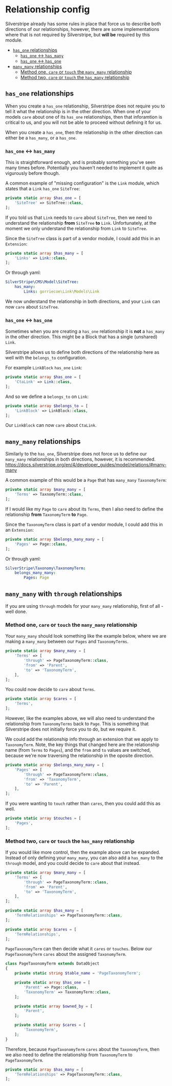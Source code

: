 # Relationship config

Silverstripe already has some rules in place that force us to describe both directions of our relationships, however,
there are some implementations where that is not required by Silverstripe, but **will be** required by this module.

- [`has_one` relationships](#has_one-relationships)
  - [`has_one` <-> `has_many`](#has_one---has_many)
  - [`has_one` <-> `has_one`](#has_one---has_one)
- [`many_many` relationships](#many_many-relationships)
  - [Method one, `care` or `touch` the `many_many` relationship](#method-one-care-or-touch-the-many_many-relationship)
  - [Method two, `care` or `touch` the `has_many` relationship](#method-two-care-or-touch-the-has_many-relationship)

## `has_one` relationships

When you create a `has_one` relationship, Silverstripe does not require you to tell it what the relationship is in the
other direction. When one of your models `care` about one of its `has_one` relationships, then that inforamtion is
critical to us, and you will not be able to proceed without defining it for us.

When you create a `has_one`, then the relationship in the other direction can either be a `has_many`, or a `has_one`.

### `has_one` <-> `has_many`

This is straightforward enough, and is probably something you've seen many times before. Potentially you haven't needed to
implement it quite as vigurously before though.

A common example of "missing configuration" is the `Link` module, which states that a `Link` `has_one` `SiteTree`:

```php
private static array $has_one = [
    'SiteTree' => SiteTree::class,
];
```

If you told us that `Link` needs to `care` about `SiteTree`, then we need to understand the relationship **from**
`SiteTree` **to** `Link`. Unfortunately, at the moment we only understand the relationship from `Link` to `SiteTree`.

Since the `SiteTree` class is part of a vendor module, I could add this in an `Extension`:

```php
private static array $has_many = [
    'Links' => Link::class,
];
```

Or through yaml:

```yaml
SilverStripe\CMS\Model\SiteTree:
    has_many:
        Links: gorriecoe\Link\Models\Link
```

We now understand the relationship in both directions, and your `Link` can now `care` about `SiteTree`.

### `has_one` <-> `has_one`

Sometimes when you are creating a `has_one` relationship it is **not** a `has_many` in the other direction. This might
be a Block that has a single (unshared) `Link`.

Silverstripe allows us to define both directions of the relationship here as well with the `belongs_to` configuration.

For example `LinkBlock` `has_one` `Link`:

```php
private static array $has_one = [
    'CtaLink' => Link::class,
];
```

And so we define a `belongs_to` on `Link`:

```php
private static array $belongs_to = [
    'LinkBlock' => LinkBlock::class,
];
```

Our `LinkBlock` can now `care` about `CtaLink`.

## `many_many` relationships

Similarly to the `has_one`, Silverstripe does not force us to define our `many_many` relationships in both directions,
however, it is recommended. https://docs.silverstripe.org/en/4/developer_guides/model/relations/#many-many

A common example of this would be a `Page` that has `many_many` `TaxonomyTerm`:

```php
private static array $many_many = [
    'Terms' => TaxnomyTerm::class,
];
```

If I would like my `Page` to `care` about its `Terms`, then I also need to define the relationship **from**
`TaxonomyTerm` **to** `Page`.

Since the `TaxonomyTerm` class is part of a vendor module, I could add this in an `Extension`:

```php
private static array $belongs_many_many = [
    'Pages' => Page::class,
];
```

Or through yaml:

```yaml
SilverStripe\Taxonomy\TaxonomyTerm:
    belongs_many_many:
        Pages: Page
```

## `many_many` with `through` relationships

If you are using `through` models for your `many_many` relationship, first of all - well done.

### Method one, `care` or `touch` the `many_many` relationship

Your `many_many` should look something like the example below, where we are making a `many_many` between our `Pages`
and `TaxonomyTerms`.

```php
private static array $many_many = [
    'Terms' => [
        'through' => PageTaxonomyTerm::class,
        'from' => 'Parent',
        'to' => 'TaxonomyTerm',
    ],
];
```

You could now decide to `care` about `Terms`.

```php
private static array $cares = [
    'Terms',
];
```

However, like the examples above, we will also need to understand the relationship from `TaxonomyTerms` back to `Page`.
This is something that Silverstripe does not initially force you to do, but we require it.

We could add the relationship info through an extension that we apply to `TaxonomyTerm`. Note, the key things that
changed here are the relationship name (from `Terms` to `Pages`), and the `from` and `to` values are switched, because
we're now traversing the relationship in the oposite direction.

```php
private static array $belongs_many_many = [
    'Pages' => [
        'through' => PageTaxonomyTerm::class,
        'from' => 'TaxonomyTerm',
        'to' => 'Parent',
    ],
];
```

If you were wanting to `touch` rather than `cares`, then you could add this as well.

```php
private static array $touches = [
    'Pages',
];
```

### Method two, `care` or `touch` the `has_many` relationship

If you would like more control, then the example above can be expanded. Instead of only defining your `many_many`, you
can also add a `has_many` to the `through` model, and you could decide to `care` about that instead.

```php
private static array $many_many = [
    'Terms' => [
        'through' => PageTaxonomyTerm::class,
        'from' => 'Parent',
        'to' => 'TaxonomyTerm',
    ],
];

private static array $has_many = [
    'TermRelationships' => PageTaxonomyTerm::class,
];

private static array $cares = [
    'TermRelationships',
];
```

`PageTaxonomyTerm` can then decide what it `cares` or `touches`. Below our `PageTaxonomyTerm` `cares` about the assigned
`TaxonomyTerm`.

```php
class PageTaxonomyTerm extends DataObject
{
    private static string $table_name = 'PageTaxonomyTerm';

    private static array $has_one = [
        'Parent' => Page::class,
        'TaxonomyTerm' => TaxonomyTerm::class,
    ];

    private static array $owned_by = [
        'Parent',
    ];

    private static array $cares = [
        'TaxonomyTerm',
    ];
}
```

Therefore, because `PageTaxonomyTerm` `cares` about the `TaxonomyTerm`, then we also need to define the relationship
from `TaxonomyTerm` to `PageTaxonomyTerm`.

```php
private static array $has_many = [
    'TermRelationships' => PageTaxonomyTerm::class,
];
```
